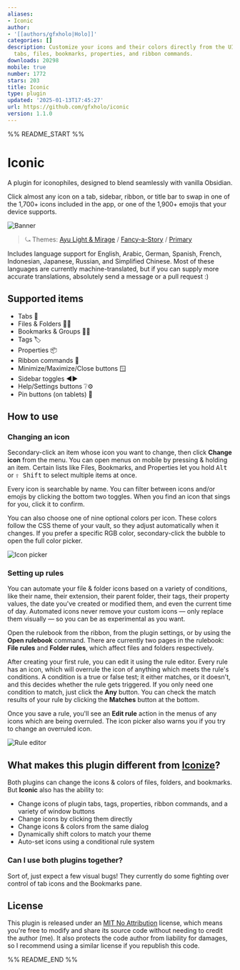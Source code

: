 ```yaml
---
aliases:
- Iconic
author:
- '[[authors/gfxholo|Holo]]'
categories: []
description: Customize your icons and their colors directly from the UI, including
  tabs, files, bookmarks, properties, and ribbon commands.
downloads: 20298
mobile: true
number: 1772
stars: 203
title: Iconic
type: plugin
updated: '2025-01-13T17:45:27'
url: https://github.com/gfxholo/iconic
version: 1.1.0
---
```


%% README_START %%

# Iconic

A plugin for iconophiles, designed to blend seamlessly with vanilla Obsidian.

Click almost any icon on a tab, sidebar, ribbon, or title bar to swap in one of the 1,700+ icons included in the app, or one of the 1,900+ emojis that your device supports.

![Banner](https://raw.githubusercontent.com/gfxholo/iconic/HEAD/banner.webp)

> ⤿ Themes: [Ayu Light & Mirage](https://github.com/taronull/ayu-obsidian) / [Fancy-a-Story](https://github.com/ElsaTam/obsidian-fancy-a-story) / [Primary](https://github.com/primary-theme/obsidian)

Includes language support for English, Arabic, German, Spanish, French, Indonesian, Japanese, Russian, and Simplified Chinese. Most of these languages are currently machine-translated, but if you can supply more accurate translations, absolutely send a message or a pull request :)

## Supported items

- Tabs 📑
- Files & Folders 📝📂
- Bookmarks & Groups 🔖📂
- Tags 🏷️
- Properties 📦
- Ribbon commands 🎀
- Minimize/Maximize/Close buttons 🪟
- Sidebar toggles ◀️▶️
- Help/Settings buttons ❔⚙️
- Pin buttons (on tablets) 📌

## How to use

### Changing an icon

Secondary-click an item whose icon you want to change, then click **Change icon** from the menu. You can open menus on mobile by pressing & holding an item. Certain lists like Files, Bookmarks, and Properties let you hold <kbd>Alt</kbd> or <kbd>⇧ Shift</kbd> to select multiple items at once.

Every icon is searchable by name. You can filter between icons and/or emojis by clicking the bottom two toggles. When you find an icon that sings for you, click it to confirm.

You can also choose one of nine optional colors per icon. These colors follow the CSS theme of your vault, so they adjust automatically when it changes. If you prefer a specific RGB color, secondary-click the bubble to open the full color picker.

![Icon picker](https://raw.githubusercontent.com/gfxholo/iconic/HEAD/icon-picker.webp)

### Setting up rules

You can automate your file & folder icons based on a variety of conditions, like their name, their extension, their parent folder, their tags, their property values, the date you've created or modified them, and even the current time of day. Automated icons never remove your custom icons — only replace them visually — so you can be as experimental as you want.

Open the rulebook from the ribbon, from the plugin settings, or by using the **Open rulebook** command. There are currently two pages in the rulebook: **File rules** and **Folder rules**, which affect files and folders respectively.

After creating your first rule, you can edit it using the rule editor. Every rule has an icon, which will overrule the icon of anything which meets the rule's conditions. A condition is a true or false test; it either matches, or it doesn't, and this decides whether the rule gets triggered. If you only need one condition to match, just click the **Any** button. You can check the match results of your rule by clicking the **Matches** button at the bottom.

Once you save a rule, you'll see an **Edit rule** action in the menus of any icons which are being overruled. The icon picker also warns you if you try to change an overruled icon.

![Rule editor](https://raw.githubusercontent.com/gfxholo/iconic/HEAD/rule-editor.webp)

## What makes this plugin different from [Iconize](https://github.com/FlorianWoelki/obsidian-iconize)?

Both plugins can change the icons & colors of files, folders, and bookmarks. But **Iconic** also has the ability to:

- Change icons of plugin tabs, tags, properties, ribbon commands, and a variety of window buttons
- Change icons by clicking them directly
- Change icons & colors from the same dialog
- Dynamically shift colors to match your theme
- Auto-set icons using a conditional rule system

### Can I use both plugins together?

Sort of, just expect a few visual bugs! They currently do some fighting over control of tab icons and the Bookmarks pane.

## License

This plugin is released under an [MIT No Attribution](https://choosealicense.com/licenses/mit-0/) license, which means you're free to modify and share its source code without needing to credit the author (me). It also protects the code author from liability for damages, so I recommend using a similar license if you republish this code.


%% README_END %%